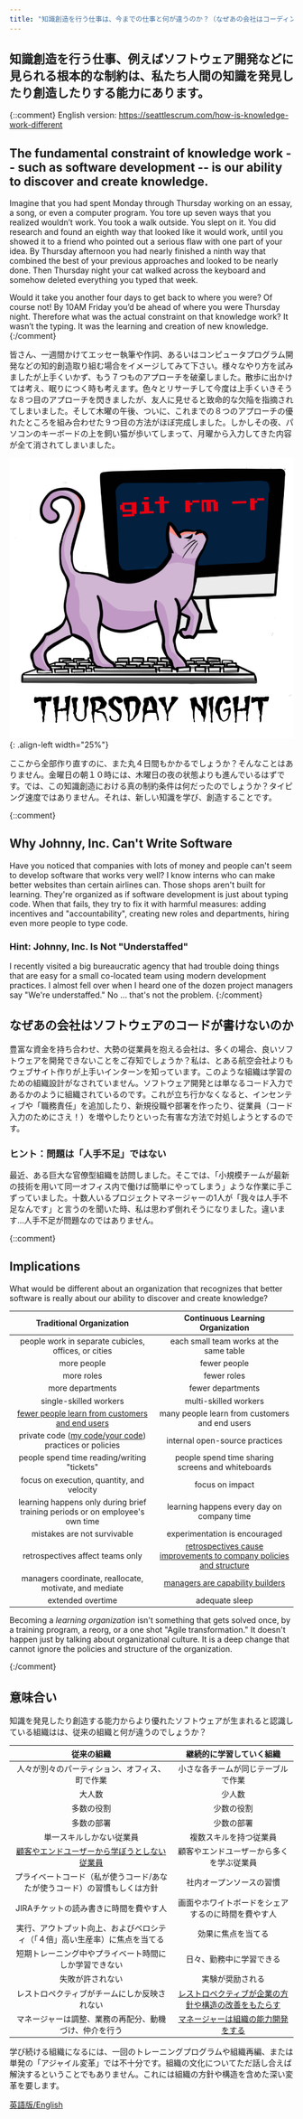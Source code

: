 ```yaml
---
title: "知識創造を行う仕事は、今までの仕事と何が違うのか？（なぜあの会社はコーディングができないのか）"
---
```

## 知識創造を行う仕事、例えばソフトウェア開発などに見られる根本的な制約は、私たち人間の知識を発見したり創造したりする能力にあります。

{::comment}
English version: https://seattlescrum.com/how-is-knowledge-work-different
## The fundamental constraint of knowledge work -- such as software development -- is our ability to discover and create knowledge.

Imagine that you had spent Monday through Thursday working on an essay, a song, or even a computer program. You tore up seven ways that you realized wouldn’t work. You took a walk outside. You slept on it. You did research and found an eighth way that looked like it would work, until you showed it to a friend who pointed out a serious flaw with one part of your idea. By Thursday afternoon you had nearly finished a ninth way that combined the best of your previous approaches and looked to be nearly done. Then Thursday night your cat walked across the keyboard and somehow deleted everything you typed that week.

Would it take you another four days to get back to where you were? Of course not! By 10AM Friday you’d be ahead of where you were Thursday night. Therefore what was the actual constraint on that knowledge work? It wasn’t the typing. It was the learning and creation of new knowledge.
{:/comment}

皆さん、一週間かけてエッセー執筆や作詞、あるいはコンピュータプログラム開発などの知的創造取り組む場合をイメージしてみて下さい。様々なやり方を試みましたが上手くいかず、もう７つものアプローチを破棄しました。散歩に出かけては考え、眠りにつく時も考えます。色々とリサーチして今度は上手くいきそうな８つ目のアプローチを閃きましたが、友人に見せると致命的な欠陥を指摘されてしまいました。そして木曜の午後、ついに、これまでの８つのアプローチの優れたところを組み合わせた９つ目の方法がほぼ完成しました。しかしその夜、パソコンのキーボードの上を飼い猫が歩いてしまって、月曜から入力してきた内容が全て消されてしまいました。

![git rm -r](/images/git-rm-r.png){: .align-left width="25%"}

ここから全部作り直すのに、また丸４日間もかかるでしょうか？そんなことはありません。金曜日の朝１０時には、木曜日の夜の状態よりも進んでいるはずです。では、この知識創造における真の制約条件は何だったのでしょうか？タイピング速度ではありません。それは、新しい知識を学び、創造することです。



{::comment}

## Why Johnny, Inc. Can't Write Software

Have you noticed that companies with lots of money and people can't seem to develop software that works very well?  I know interns who can make better websites than certain airlines can.  Those shops aren't built for learning.  They're organized as if software development is just about typing code.  When that fails, they try to fix it with harmful measures: adding incentives and "accountability", creating new roles and departments, hiring even more people to type code.

### Hint: Johnny, Inc. Is Not "Understaffed"

I recently visited a big bureaucratic agency that had trouble doing things that are easy for a small co-located team using modern development practices.  I almost fell over when I heard one of the dozen project managers say "We're understaffed."  No ... that's not the problem.
{:/comment}

## なぜあの会社はソフトウェアのコードが書けないのか

豊富な資金を持ち合わせ、大勢の従業員を抱える会社は、多くの場合、良いソフトウェアを開発できないことをご存知でしょうか？私は、とある航空会社よりもウェブサイト作りが上手いインターンを知っています。このような組織は学習のための組織設計がなされていません。ソフトウェア開発とは単なるコード入力であるかのように組織されているのです。これが立ち行かなくなると、インセンティブや「職務責任」を追加したり、新規役職や部署を作ったり、従業員（コード入力のためにさえ！）を増やしたりといった有害な方法で対処しようとするのです。

### ヒント：問題は「人手不足」ではない

最近、ある巨大な官僚型組織を訪問しました。そこでは、「小規模チームが最新の技術を用いて同一オフィス内で働けば簡単にやってしまう」ような作業に手こずっていました。十数人いるプロジェクトマネージャーの1人が「我々は人手不足なんです」と言うのを聞いた時、私は思わず倒れそうになりました。違います...人手不足が問題なのではありません。
<div class="page-break"></div>

{::comment}
## Implications

What would be different about an organization that recognizes that better software is really about our ability to discover and create knowledge?

| Traditional Organization | Continuous Learning Organization  |
| :----------:|:-------------:|
| people work in separate cubicles, offices, or cities | each small team works at the same table |
| more people | fewer people |
| more roles | fewer roles |
| more departments | fewer departments |
| single-skilled workers | multi-skilled workers |
| [fewer people learn from customers and end users](https://www.youtube.com/watch?v=RAY27NU1Jog) | many people learn from customers and end users |
| private code ([my code/your code](/my-code-your-code/)) practices or policies | internal open-source practices |
| people spend time reading/writing "tickets" | people spend time sharing screens and whiteboards |
| focus on execution, quantity, and velocity | focus on impact |
| learning happens only during brief training periods or on employee's own time | learning happens every day on company time |
| mistakes are not survivable | experimentation is encouraged |
| retrospectives affect teams only |[retrospectives cause improvements to company policies and structure](https://less.works/less/framework/overall-retrospective.html) |
| managers coordinate, reallocate, motivate, and mediate | [managers are capability builders](https://less.works/less/management/role-of-manager.html) |
| extended overtime | adequate sleep |

Becoming a *learning organization* isn't something that gets solved once, by a training program, a reorg, or a one shot "Agile transformation."  It doesn't happen just by talking about organizational culture.  It is a deep change that cannot ignore the policies and structure of the organization. 

{:/comment}
## 意味合い

知識を発見したり創造する能力からより優れたソフトウェアが生まれると認識している組織はは、従来の組織と何が違うのでしょうか？

| 従来の組織 | 継続的に学習していく組織 |
| :----------:|:-------------:|
| 人々が別々のパーティション、オフィス、町で作業 | 小さな各チームが同じテーブルで作業 |
| 大人数 | 少人数 |
| 多数の役割 | 少数の役割 |
| 多数の部署 | 少数の部署 |
| 単一スキルしかない従業員 | 複数スキルを持つ従業員 |
| [顧客やエンドユーザーから学ぼうとしない従業員](https://www.youtube.com/watch?v=RAY27NU1Jog) | 顧客やエンドユーザーから多くを学ぶ従業員 |
| プライベートコード（私が使うコード/あなたが使うコード）の習慣もしくは方針 | 社内オープンソースの習慣 |
| JIRAチケットの読み書きに時間を費やす人 | 画面やホワイトボードをシェアするのに時間を費やす人 |
| 実行、アウトプット向上、およびベロシティ（「４倍」高い生産率）に焦点を当てる | 効果に焦点を当てる |
| 短期トレーニング中やプライベート時間にしか学習できない  | 日々、勤務中に学習できる |
| 失敗が許されない | 実験が奨励される |
| レストロペクティブがチームにしか反映されない | [レストロペクティブが企業の方針や構造の改善をもたらす](https://less.works/jp/less/framework/overall-retrospective.html) |
| マネージャーは調整、業務の再配分、動機づけ、仲介を行う | [マネージャーは組織の能力開発をする](https://less.works/jp/less/management/role-of-manager.html) |

学び続ける組織になるには、一回のトレーニングプログラムや組織再編、または単発の「アジャイル変革」では不十分です。組織の文化についてただ話し合えば解決するということでもありません。これには組織の方針や構造を含めた深い変革を要します。

[英語版/English](https://seattlescrum.com/how-is-knowledge-work-different)



